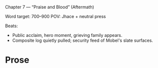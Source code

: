 Chapter 7 — “Praise and Blood” (Aftermath)

Word target: 700–900
POV: Jhace + neutral press

Beats:
- Public acclaim, hero moment, grieving family appears.
- Composite log quietly pulled; security feed of Mobel's slate surfaces.

# Prose

